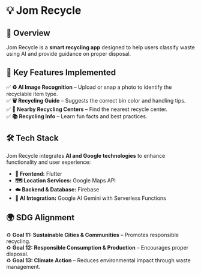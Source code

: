 # 💡 Jom Recycle

## 🌱 Overview  
Jom Recycle is a **smart recycling app** designed to help users classify waste using AI and provide guidance on proper disposal. 

## 🔹 Key Features Implemented  
✅ **♻️ AI Image Recognition** – Upload or snap a photo to identify the recyclable item type.  
✅ **🗑️ Recycling Guide** – Suggests the correct bin color and handling tips.     
✅ **📍 Nearby Recycling Centers** – Find the nearest recycle center.  
✅ **📚 Recycling Info** – Learn fun facts and best practices.  

## 🛠️ Tech Stack  
Jom Recycle integrates **AI and Google technologies** to enhance functionality and user experience:  

- **📱 Frontend:** Flutter  
- **🗺️ Location Services:** Google Maps API  
- **☁️ Backend & Database:** Firebase  
- **🤖 AI Integration:** Google AI Gemini with Serverless Functions 

## 🌍 SDG Alignment  
♻️ **Goal 11: Sustainable Cities & Communities** – Promotes responsible recycling.  
♻️ **Goal 12: Responsible Consumption & Production** – Encourages proper disposal.  
♻️ **Goal 13: Climate Action** – Reduces environmental impact through waste management.  

